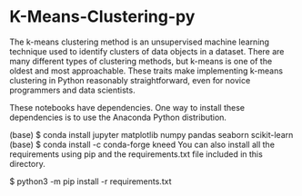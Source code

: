 # K-Means-Clustering-py
The k-means clustering method is an unsupervised machine learning technique used to identify clusters of data objects in a dataset. There are many different types of clustering methods, but k-means is one of the oldest and most approachable. These traits make implementing k-means clustering in Python reasonably straightforward, even for novice programmers and data scientists.

These notebooks have dependencies. One way to install these dependencies is to use the Anaconda Python distribution.

(base) $ conda install jupyter matplotlib numpy pandas seaborn scikit-learn
(base) $ conda install -c conda-forge kneed
You can also install all the requirements using pip and the requirements.txt file included in this directory.

$ python3 -m pip install -r requirements.txt
